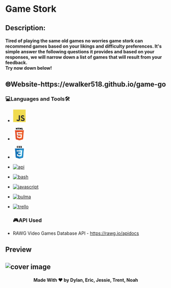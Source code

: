 <h1>Game Stork</h1>

<h2>Description:<br><h4>Tired of playing the same old games no worries game stork can recommend games based on your likings and difficulty preferences. It's simple answer the following questions it provides and based on your responses, we will narrow down a list of games that will result from your feedback.<br>
Try now down below!<h4>
  
<h2>🌐Website-https://ewalker518.github.io/game-go</h2>
  
  <h3 align="left">💻Languages and Tools🛠️</h3>

- <a href="https://developer.mozilla.org/en-US/docs/Web/JavaScript" target="_blank"> <img src="https://raw.githubusercontent.com/devicons/devicon/master/icons/javascript/javascript-original.svg" alt="javascript" width="40" height="40"/> </a> </p>
  
- <a href="https://www.w3.org/html/" target="_blank"> <img src="https://raw.githubusercontent.com/devicons/devicon/master/icons/html5/html5-original-wordmark.svg" alt="html5" width="40" height="40"/> </a>
  
- <a href="https://www.w3schools.com/css/" target="_blank"> <img src="https://raw.githubusercontent.com/devicons/devicon/master/icons/css3/css3-original-wordmark.svg" alt="css3" width="40" height="40"/> </a>
  
- <a href="https://www.mulesoft.com/resources/api/what-is-an-api#:~:text=API%20is%20the%20acronym%20for,you're%20using%20an%20API." target="_blank"> <img src="https://alexanderfo.com/wp-content/uploads/2019/12/1139px-Cloud-API-Logo.svg_.png" alt="api" width="40" height="40"/> </a>

- <p align="left"> <a href="https://www.gnu.org/software/bash/" target="_blank"> <img src="https://www.vectorlogo.zone/logos/gnu_bash/gnu_bash-icon.svg" alt="bash" width="40" height="40"/> </a>
  
- <a href="https://code.visualstudio.com/" target="_blank"> <img src="https://upload.wikimedia.org/wikipedia/commons/thumb/9/9a/Visual_Studio_Code_1.35_icon.svg/1200px-Visual_Studio_Code_1.35_icon.svg.png" alt="javascript" width="40" height="40"/> </a> </p>
  
- <a href="https://bulma.io/" target="_blank"> <img src="https://iconape.com/wp-content/files/df/370667/svg/bulma-logo-icon-png-svg.png" alt="bulma" width="40" height="40"/> </a>
  
- <a href="https://trello.com/b/1X0LAuLg/kanban-for-gg" target="_blank"> <img src="https://cdn.worldvectorlogo.com/logos/trello.svg" alt="trello" width="40" height="40"/> </a>  
  
  <h3 align="left">🎮API Used</h3>
- RAWG Video Games Database API - https://rawg.io/apidocs

<h2>Preview<h2>
  <img src="https://github.com/ewalker518/game-go/blob/develop/assets/images/updated-image-game-go.png?raw=true" alt="cover image" width="893" height="432"/>

  <h4 align="center">Made With ❤️ by Dylan, Eric, Jessie, Trent, Noah
